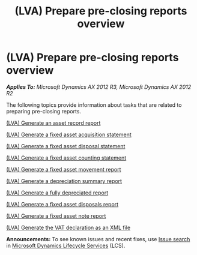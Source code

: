 ﻿---
title: (LVA) Prepare pre-closing reports overview
TOCTitle: (LVA) Prepare pre-closing reports overview
ms:assetid: 103bc829-547c-48c1-8d20-b73d38b98bd3
ms:mtpsurl: https://technet.microsoft.com/en-us/library/JJ731003(v=AX.60)
ms:contentKeyID: 49675243
ms.date: 04/18/2014
mtps_version: v=AX.60
---

# (LVA) Prepare pre-closing reports overview 


_**Applies To:** Microsoft Dynamics AX 2012 R3, Microsoft Dynamics AX 2012 R2_

The following topics provide information about tasks that are related to preparing pre-closing reports.

[(LVA) Generate an asset record report](lva-generate-an-asset-record-report.md)

[(LVA) Generate a fixed asset acquisition statement](lva-generate-a-fixed-asset-acquisition-statement.md)

[(LVA) Generate a fixed asset disposal statement](lva-generate-a-fixed-asset-disposal-statement.md)

[(LVA) Generate a fixed asset counting statement](lva-generate-a-fixed-asset-counting-statement.md)

[(LVA) Generate a fixed asset movement report](lva-generate-a-fixed-asset-movement-report.md)

[(LVA) Generate a depreciation summary report](lva-generate-a-depreciation-summary-report.md)

[(LVA) Generate a fully depreciated report](lva-generate-a-fully-depreciated-report.md)

[(LVA) Generate a fixed asset disposals report](lva-generate-a-fixed-asset-disposals-report.md)

[(LVA) Generate a fixed asset note report](lva-generate-a-fixed-asset-note-report.md)

[(LVA) Generate the VAT declaration as an XML file](lva-generate-the-vat-declaration-as-an-xml-file.md)

  
**Announcements:** To see known issues and recent fixes, use [Issue search](http://go.microsoft.com/fwlink/?linkid=389258) in [Microsoft Dynamics Lifecycle Services](http://go.microsoft.com/fwlink/?linkid=306505) (LCS).

